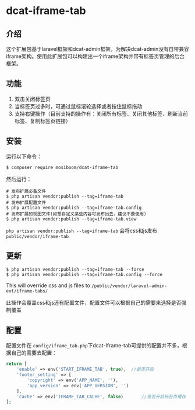 # dcat-iframe-tab

## 介绍

这个扩展包基于laravel框架和dcat-admin框架，为解决dcat-admin没有自带兼容iframe架构。使用此扩展包可以构建出一个iframe架构并带有标签页管理的后台框架。

## 功能

1. 双击关闭标签页
2. 当标签页过多时，可通过鼠标滚轮选择或者按住鼠标拖动
3. 支持右键操作（目前支持的操作有：关闭所有标签、关闭其他标签、刷新当前标签、复制标签页链接）

## 安装

运行以下命令：

```
$ composer require mosiboom/dcat-iframe-tab
```

然后运行：

```
# 发布扩展必备文件
$ php artisan vendor:publish --tag=iframe-tab
# 发布扩展配置文件
$ php artisan vendor:publish --tag=iframe-tab.config
# 发布扩展的视图文件(如想自定义某些内容可发布出去，建议不要使用)
$ php artisan vendor:publish --tag=iframe-tab.view
```

`php artisan vendor:publish --tag=iframe-tab` 会将css和js发布`public/vendor/iframe-tab`

## 更新

```
$ php artisan vendor:publish --tag=iframe-tab --force
$ php artisan vendor:publish --tag=iframe-tab.config --force
```

This will override css and js files to `/public/vendor/laravel-admin-ext/iframe-tabs/`

此操作会覆盖css和js还有配置文件，配置文件可以根据自己的需要来选择是否强制覆盖

## 配置

配置文件在 `config/iframe_tab.php`下dcat-Iframe-tab可提供的配置并不多，根据自己的需要去配置：

```php
return [
    'enable' => env('START_IFRAME_TAB', true),	//是否开启
    'footer_setting' => [												//页脚配置
        'copyright' => env('APP_NAME', ''),			
        'app_version' => env('APP_VERSION', '')
    ],
    'cache' => env('IFRAME_TAB_CACHE', false)		//是否开启标签页缓存
];
```

